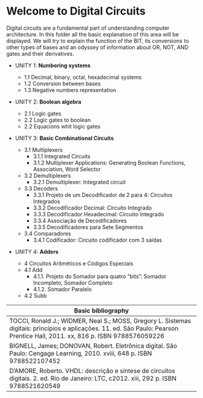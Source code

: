 # Welcome to Digital Circuits
Digital circuits are a fundamental part of understanding computer architecture. In this folder all the basic explanation of this area will be displayed. We will try to explain the function of the BIT, its conversions to other types of bases and an odyssey of information about OR, NOT, AND gates and their derivatives.

* UNITY 1: **Numbering systems** 
    * 1.1 Decimal, binary, octal, hexadecimal systems
    * 1.2 Conversion between bases
    * 1.3 Negative numbers representation
    
* UNITY 2: **Boolean algebra**    
	* 2.1 Logic gates
	* 2.2 Logic gates to boolean
	* 2.2 Equacions whit logic gates
	
* UNITY 3: **Basic Combinational Circuits** 
	* 3.1 Multiplexers 
		* 3.1.1  Integrated Circuits
		* 3.1.2 Multiplexer Applications: Generating Boolean Functions, Association, Word Selector
	* 3.2 Demultiplexers
		* 3.2.1 Demultiplexer: Integrated circuit 
	* 3.3 Decoders
		* 3.3.1 Projeto de um Decodificador de 2 para 4: Circuitos Integrados 
		* 3.3.2 Decodificador Decimal: Circuito Integrado
		* 3.3.3 Decodificador Hexadecimal: Circuito Integrado 
		* 3.3.4 Associação de Decodificadores 
		* 3.3.5 Decodificadores para Sete Segmentos 
	* 3.4 Comparadores
		* 3.4.1 Codificador: Circuito codificador com 3 saídas 	
* UNITY 4: **Adders** 
    * 4 Circuitos Aritméticos e Códigos Especiais 
    * 4.1  Add
        * 4.1.1. Projeto do Somador para quatro “bits”: Somador Incompleto, Somador Completo
        * 4.1.2. Somador Paralelo 
    * 4.2  Subb	



| Basic bibliography                                         |
| ------------------------------------------------------------ |
| TOCCI, Ronald J.; WIDMER, Neal S.; MOSS, Gregory L. Sistemas digitais: princípios e aplicações. 11. ed. São Paulo: Pearson Prentice Hall, 2011. xx, 816 p. ISBN 9788576059226 |
| BIGNELL, James; DONOVAN, Robert. Eletrônica digital. São Paulo: Cengage Learning, 2010. xviii, 648 p. ISBN 9788522107452 |
| D’AMORE, Roberto. VHDL: descrição e síntese de circuitos digitais. 2. ed. Rio de Janeiro: LTC, c2012. xiii, 292 p. ISBN 9788521620549 |

